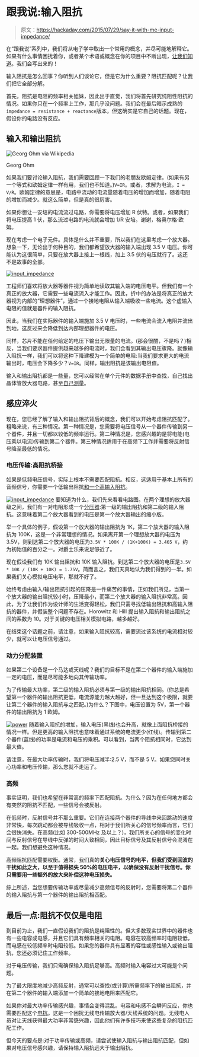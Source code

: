 # 跟我说:输入阻抗

> 原文：<https://hackaday.com/2015/07/29/say-it-with-me-input-impedance/>

在“跟我说”系列中，我们将从电子学中取出一个常用的概念，并尽可能地解释它。如果有什么事情困扰着你，或者某个术语或概念在你的项目中不断出现，[让我们知道](https://hackaday.com/submit-a-tip/)。我们会写出来的！

输入阻抗是怎么回事？你听到人们谈论它，但是它为什么重要？阻抗匹配呢？让我们把它全部分解。

首先，阻抗是电阻的频率相关姐妹，因此出于直觉，我们将首先研究纯阻性阻抗的情况。如果你只在一个频率上工作，那几乎没问题。我们会在最后暗示成熟的`impedance = resistance + reactance`版本，但这确实是它自己的话题。现在，假设你的电路没有反应。

## 输入和输出阻抗

![Georg Ohm via Wikipedia](img/dca48639660ee0f2440f3bd9a61735cc.png)

Georg Ohm

如果我们要讨论输入阻抗，我们需要回顾一下我们的老朋友欧姆定律。(如果有另一个等式和欧姆定律一样有用，我们也不知道。)`V=IR`。或者，求解为电流，`I = V/R`。欧姆定律的意思是，电路中流动的电流量随着电压的增加而增加，随着电阻的增加而减少。就这么简单，但是真的很厉害。

如果你想让一安培的电流流过电路，你需要将电压增加 R 伏特。或者，如果我们将电压提高 1 伏，那么流过电路的电流就会增加 1/R 安培。谢谢，格奥尔格·欧姆。

现在考虑一个电子元件。具体是什么并不重要，所以我们在这里考虑一个放大器。想象一下，无论出于何种目的，我们都希望放大器的输入端出现 3.5 V 电压。你可能认为这很简单，只要在放大器上接上一根线，加上 3.5 伏的电压就行了。这还不是故事的全部。

[![input_impedance](img/4d238dd791d88e0e34450b5ffc365094.png)](https://hackaday.com/wp-content/uploads/2015/07/input_impedance.png)

工程师们喜欢将放大器等器件视为简单地读取其输入端的电压电平。但我们有一个真正的放大器，它需要一些电流流入才能工作。因此，折中的办法是将真正的放大器视为内部的“理想器件”，通过一个接地电阻从输入端吸收一些电流。这个虚输入电阻的值就是器件的输入阻抗。

因此，当我们在实际器件的输入端施加 3.5 V 电压时，一些电流会流入电阻并流出到地，这反过来会降低到达内部理想器件的电压。

同样，芯片不能在任何给定的电压下输出无限量的电流。(那会很酷，不是吗？)相反，当我们要求器件提供越来越多的电流时，我们会看到其输出电压骤降。就像输入阻抗一样，我们可以将这种下降建模为一个简单的电阻:当我们要求更大的电流输出时，电压会下降多少？`V=IR`。同样，输出阻抗是该输出电阻值。

输入和输出阻抗都是一些量，您可以经常在单个元件的数据手册中查找，自己找出晶体管放大器电路，甚至[自己测量](http://www.radanpro.com/Radan2400/Theory/Measuring%20Input%20and%20Output%20Impedance.htm)。

## 感应淬火

现在，您已经了解了输入和输出阻抗背后的概念，我们可以开始考虑阻抗匹配了。粗略来说，有三种情况。第一种情况是，您需要将电压信号从一个器件传输到另一个器件，并且一切都以较低的频率运行。第二种情况是，您感兴趣的是将电能(电压乘以电流)传输到第二个器件。第三种情况适用于在高频下工作并需要将反射信号降至最低的情况。

### 电压传输:高阻抗桥接

如果是低频电压信号，实际上根本不需要匹配阻抗。相反，这适用于基本上所有的音频信号，你需要一个低输出阻抗[和一个高输入阻抗](https://en.wikipedia.org/wiki/Impedance_bridging)。

[![input_impedance](img/bcd19c9834e97651dd7521e080dfd1e3.png)](https://hackaday.com/wp-content/uploads/2015/07/input_impedance1.png) 要知道为什么，我们先来看看电路图。在两个理想的放大器级之间，我们有一对电阻形成一个[分压器](https://en.wikipedia.org/wiki/Voltage_divider):第一级的输出阻抗和第二级的输入阻抗。这意味着第二个放大器看到的电压是第一个放大器输出的缩小版。

举一个具体的例子，假设第一个放大器的输出阻抗为 1K，第二个放大器的输入阻抗为 100K，这是一个非常理想的情况。如果离开第一个理想放大器的电压为 3.5V，则到达第二个放大器的电压为`3.5V * 100K / (1K+100K) = 3.465 V`，约为初始值的百分之一。对爵士乐来说足够近了。

现在假设我们有 10K 输出阻抗和 10K 输入阻抗。到达第二个放大器的电压是`3.5V * 10K / (10K + 10K) = 1.75V`。简而言之，我们天真地认为我们得到的一半。如果我们关心模拟电压电平，那就不好了。

始终考虑由输入/输出阻抗引起的压降是一件痛苦的事情，正如我们所见，当第一个放大器的输出阻抗较小时，压降最小，而第二个放大器的输入阻抗非常高。因此，为了让我们作为设计师的生活变得轻松，我们只需寻找低输出阻抗和高输入阻抗的器件，并假装整个问题不存在。Horowitz 和 Hill 提出输入阻抗和输出阻抗之间的系数为 10。对于关键的电压相关模拟电路，越多越好。

在结束这个话题之前，请注意，如果输入阻抗较高，需要流过该系统的电流相对较少，就可以让电压信号通过。

### 动力分配装置

如果第二个设备是一个马达或天线呢？我们的目标不是在第二个器件的输入端施加一定的电压，而是尽可能多地向其传输功率。

为了传输最大功率，第二级的输入阻抗必须与第一级的输出阻抗相同。(你总是希望第一个器件的输出阻抗更低，电流源能力越大越好，但一旦达到这个极限，就要让第二个器件的输入阻抗与之匹配。)为什么？下图中，电压设置为 5V，第一个器件的输出阻抗为 1 欧姆。

[![power](img/3860860b5279929877c24bc786b9c114.png)](https://hackaday.com/wp-content/uploads/2015/07/power1.png) 随着输入阻抗的增加，输入电压(黑线)也会升高，就像上面阻抗桥接的情况一样。但是更高的输入阻抗也意味着通过系统的电流更少(红线)。传输到第二个器件(蓝线)的功率是电流和电压的乘积。可以看到，当两个阻抗相同时，它达到最大值。

请注意，在最大功率传输时，我们将电压减半:2.5 V，而不是 5 V。如果您同时关心功率和电压传输，那么您就不走运了。

### 高频

事实证明，我们也希望在非常高的频率下匹配阻抗。为什么？因为在任何地方都会有突然的阻抗不匹配，一些信号会被反射。

在低频时，反射信号并不那么重要。它们在连接两个器件的导线中来回跳动的速度非常快，每次跳动都会被导线吸收一点，相对于我们所关心的信号频率而言，它们会很快消失。在高频(比如 300-500MHz 及以上？)，我们所关心的信号的变化时间与反射信号在导线中反弹的时间大致相同，因此目标信号及其反射信号会混淆在一起。我们想避免这种情况。

高频阻抗匹配需要权衡。通常，我们真的**关心电压信号的电平，但我们受到回波的干扰如此之大，以至于值得损失 50%的电压电平，以确保没有反射干扰信号。你只需要用一些额外的放大来补偿这种电压损失。**

综上所述，当您想要传输功率或尽量减少高频信号的反射时，您需要将第二个器件的输入阻抗与第一个器件的输出阻抗相匹配。

## 最后一点:阻抗不仅仅是电阻

到目前为止，我们一直假设我们的阻抗是纯阻性的。但大多数现实世界中的器件也有一些电容或电感，并且它们具有频率相关的电阻。电容在较高频率时电阻较低，而电感在较低频率时电阻较低。如果您的器件具有显著的容性或感性输入或输出阻抗，您还必须记住工作频率。

对于电压传输，我们只需确保输入阻抗足够高。高频时输入电容过大可能是个问题。

为了最大限度地减少高频反射，通常可以查找(或计算)所需频率下的输出阻抗，并在第二个器件的输入端添加一个简单的接地电阻来匹配它。

如果你对最大功率传输感兴趣，事情会变得混乱。电容和电感不会瞬间反应，你也需要匹配这个[电抗](https://en.wikipedia.org/wiki/Electrical_reactance)。这是一个困扰无线电传输放大器/天线系统的问题。无线电人员对让天线获得最大功率非常感兴趣，因此他们有许多技巧来使这些复杂的阻抗匹配工作。

但今天的要点是:对于功率传输或高频，请尝试使输入阻抗与输出阻抗匹配，但如果对电压信号感兴趣，请保持输入阻抗远大于输出阻抗。